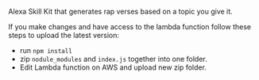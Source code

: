 Alexa Skill Kit that generates rap verses based on a topic you give it.

If you make changes and have access to the lambda function follow these steps to upload the latest version:

* run `npm install`
* zip `nodule_modules` and `index.js` together into one folder.
* Edit Lambda function on AWS and upload new zip folder.
